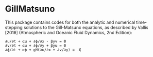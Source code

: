 # GillMatsuno

This package contains codes for both the analytic and numerical time-stepping solutions to
the Gill-Matsuno equations, as described by Vallis [2018] (Atmospheric and Oceanic Fluid
Dynamics, 2nd Edition):

```
∂u/∂t + αu + ∂ϕ/∂x - βyv = 0
∂v/∂t + αu + ∂ϕ/∂y + βyu = 0
∂ϕ/∂t + αϕ + gH(∂u/∂x + ∂v/∂y) = -Q
```
